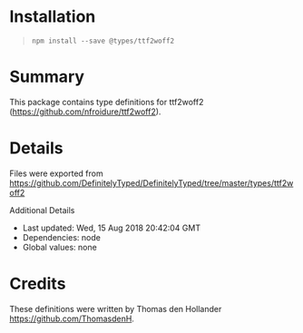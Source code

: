 # Installation
> `npm install --save @types/ttf2woff2`

# Summary
This package contains type definitions for ttf2woff2 (https://github.com/nfroidure/ttf2woff2).

# Details
Files were exported from https://github.com/DefinitelyTyped/DefinitelyTyped/tree/master/types/ttf2woff2

Additional Details
 * Last updated: Wed, 15 Aug 2018 20:42:04 GMT
 * Dependencies: node
 * Global values: none

# Credits
These definitions were written by Thomas den Hollander <https://github.com/ThomasdenH>.
